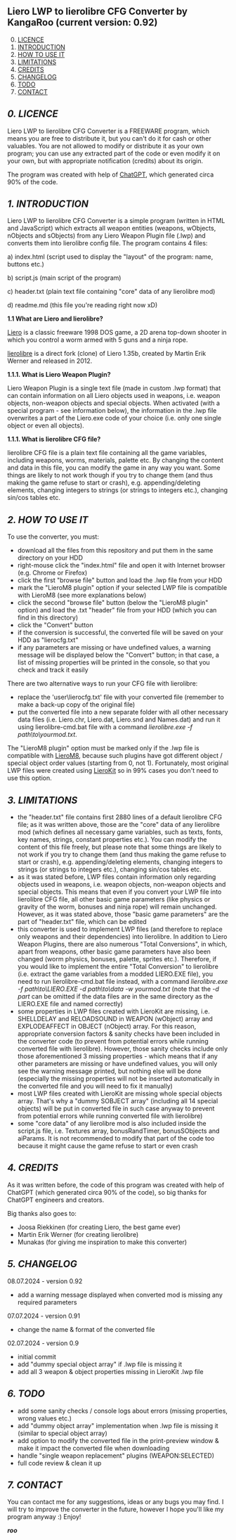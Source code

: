 **Liero LWP to lierolibre CFG Converter by KangaRoo (current version: 0.92)**
---------------------------------------------------

0. [LICENCE](#0-licence)
1. [INTRODUCTION](#1-introduction)
2. [HOW TO USE IT](#2-how-to-use-it)
3. [LIMITATIONS](#3-limitations)
4. [CREDITS](#4-credits)
5. [CHANGELOG](#5-changelog)
6. [TODO](#6-todo)
7. [CONTACT](#7-contact)

## *0. LICENCE*

Liero LWP to lierolibre CFG Converter is a FREEWARE program, which means you are free to distribute it, but you can't do it for cash or other valuables. You are not allowed to modify or distribute it as your own program; you can use any extracted part of the code or even modify it on your own, but with appropriate notification (credits) about its origin.

The program was created with help of [ChatGPT](https://openai.com/blog/chatgpt), which generated circa 90% of the code.

## *1. INTRODUCTION*

Liero LWP to lierolibre CFG Converter is a simple program (written in HTML and JavaScript) which extracts all weapon entities (weapons, wObjects, nObjects and sObjects) from any Liero Weapon Plugin file (.lwp) and converts them into lierolibre config file. The program contains 4 files:

a) index.html (script used to display the "layout" of the program: name, buttons etc.)

b) script.js (main script of the program)

c) header.txt (plain text file containing "core" data of any lierolibre mod)

d) readme.md (this file you're reading right now xD)

**1.1 What are Liero and lierolibre?**

[Liero](http://liero.be/) is a classic freeware 1998 DOS game, a 2D arena top-down shooter in which you control a worm armed with 5 guns and a ninja rope.

[lierolibre](https://gitlab.com/lierolibre/lierolibre) is a direct fork (clone) of Liero 1.35b, created by Martin Erik Werner and released in 2012.

**1.1.1. What is Liero Weapon Plugin?**

Liero Weapon Plugin is a single text file (made in custom .lwp format) that can contain information on all Liero objects used in weapons, i.e. weapon objects, non-weapon objects and special objects. When activated (with a special program - see information below), the information in the .lwp file overwrites a part of the Liero.exe code of your choice (i.e. only one single object or even all objects).

**1.1.1. What is lierolibre CFG file?**

lierolibre CFG file is a plain text file containing all the game variables, including weapons, worms, materials, palette etc. By changing the content and data in this file, you can modify the game in any way you want. Some things are likely to not work though if you try to change them (and thus making the game refuse to start or crash), e.g. appending/deleting elements, changing integers to strings (or strings to integers etc.), changing sin/cos tables etc.

## *2. HOW TO USE IT*

To use the converter, you must:

- download all the files from this repository and put them in the same directory on your HDD
- right-mouse click the "index.html" file and open it with Internet browser (e.g. Chrome or Firefox)
- click the first "browse file" button and load the .lwp file from your HDD
- mark the "LieroM8 plugin" option if your selected LWP file is compatible with LieroM8 (see more explanations below)
- click the second "browse file" button (below the "LieroM8 plugin" option) and load the .txt "header" file from your HDD (which you can find in this directory)
- click the "Convert" button
- if the conversion is successful, the converted file will be saved on your HDD as "lierocfg.txt"
- if any parameters are missing or have undefined values, a warning message will be displayed below the "Convert" button; in that case, a list of missing properties will be printed in the console, so that you check and track it easily

There are two alternative ways to run your CFG file with lierolibre:

- replace the 'user\lierocfg.txt' file with your converted file (remember to make a back-up copy of the original file)
- put the converted file into a new separate folder with all other necessary data files (i.e. Liero.chr, Liero.dat, Liero.snd and Names.dat) and run it using lierolibre-cmd.bat file with a command _lierolibre.exe -f path\to\yourmod.txt_.

The "LieroM8 plugin" option must be marked only if the .lwp file is compatible with [LieroM8](https://liero.nl/download/286/lm8v192.zip), because such plugins have got different object / special object order values (starting from 0, not 1). Fortunately, most original LWP files were created using [LieroKit](https://liero.nl/download/295/lierokit16b2.zip) so in 99% cases you don't need to use this option.

## *3. LIMITATIONS*

- the "header.txt" file contains first 2880 lines of a default lierolibre CFG file; as it was written above, those are the "core" data of any lierolibre mod (which defines all necessary game variables, such as texts, fonts, key names, strings, constant properties etc.). You can modify the content of this file freely, but please note that some things are likely to not work if you try to change them (and thus making the game refuse to start or crash), e.g. appending/deleting elements, changing integers to strings (or strings to integers etc.), changing sin/cos tables etc.
- as it was stated before, LWP files contain information only regarding objects used in weapons, i.e. weapon objects, non-weapon objects and special objects. This means that even if you convert your LWP file into lierolibre CFG file, all other basic game parameters (like physics or gravity of the worm, bonuses and ninja rope) will remain unchanged. However, as it was stated above, those "basic game parameters" are the part of "header.txt" file, which can be edited
- this converter is used to implement LWP files (and therefore to replace only weapons and their dependencies) into lierolibre. In addition to Liero Weapon Plugins, there are also numerous "Total Conversions", in which, apart from weapons, other basic game parameters have also been changed (worm physics, bonuses, palette, sprites etc.). Therefore, if you would like to implement the entire "Total Conversion" to lierolibre (i.e. extract the game variables from a modded LIERO.EXE file), you need to run lierolibre-cmd.bat file instead, with a command _lierolibre.exe -f path\to\LIERO.EXE -d path\to\data -w yourmod.txt_ (note that the _-d part_ can be omitted if the data files are in the same directory as the LIERO.EXE file and named correctly)
- some properties in LWP files created with LieroKit are missing, i.e. SHELLDELAY and RELOADSOUND in WEAPON (wObject) array and EXPLODEAFFECT in OBJECT (nObject) array. For this reason, appropriate conversion factors & sanity checks have been included in the converter code (to prevent from potential errors while running converted file with lierolibre). However, those sanity checks include only those aforementioned 3 missing properties - which means that if any other parameters are missing or have undefined values, you will only see the warning message printed, but nothing else will be done (especially the missing properties will not be inserted automatically in the converted file and you will need to fix it manually)
- most LWP files created with LieroKit are missing whole special objects array. That's why a "dummy SOBJECT array" (including all 14 special objects) will be put in converted file in such case anyway to prevent from potential errors while running converted file with lierolibre)
- some "core data" of any lierolibre mod is also included inside the script.js file, i.e. Textures array, bonusRandTimer, bonusSObjects and aiParams. It is not recommended to modify that part of the code too because it might cause the game refuse to start or even crash

## *4. CREDITS*

As it was written before, the code of this program was created with help of ChatGPT (which generated circa 90% of the code), so big thanks for ChatGPT engineers and creators.

Big thanks also goes to:

- Joosa Riekkinen (for creating Liero, the best game ever)
- Martin Erik Werner (for creating lierolibre)
- Munakas (for giving me inspiration to make this converter)

## *5. CHANGELOG*

08.07.2024 - version 0.92
- add a warning message displayed when converted mod is missing any required parameters

07.07.2024 - version 0.91
- change the name & format of the converted file

02.07.2024 - version 0.9
- initial commit
- add "dummy special object array" if .lwp file is missing it
- add all 3 weapon & object properties missing in LieroKit .lwp file

## *6. TODO*

- add some sanity checks / console logs about errors (missing properties, wrong values etc.)
- add "dummy object array" implementation when .lwp file is missing it (similar to special object array)
- add option to modify the converted file in the print-preview window & make it impact the converted file when downloading
- handle "single weapon replacement" plugins (WEAPON:SELECTED)
- full code review & clean it up

## *7. CONTACT*

You can contact me for any suggestions, ideas or any bugs you may find.
I will try to improve the converter in the future, however I hope you'll like my program anyway :) Enjoy!

**_roo_**

